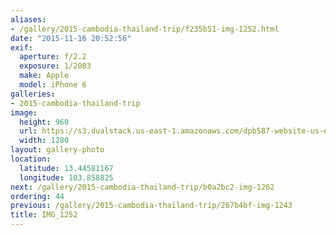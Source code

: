 ```yaml
---
aliases:
- /gallery/2015-cambodia-thailand-trip/f235b51-img-1252.html
date: "2015-11-16 20:52:56"
exif:
  aperture: f/2.2
  exposure: 1/2083
  make: Apple
  model: iPhone 6
galleries:
- 2015-cambodia-thailand-trip
image:
  height: 960
  url: https://s3.dualstack.us-east-1.amazonaws.com/dpb587-website-us-east-1/asset/gallery/2015-cambodia-thailand-trip/f235b51-img-1252~1280.jpg
  width: 1280
layout: gallery-photo
location:
  latitude: 13.44581167
  longitude: 103.858825
next: /gallery/2015-cambodia-thailand-trip/b0a2bc2-img-1262
ordering: 44
previous: /gallery/2015-cambodia-thailand-trip/267b4bf-img-1243
title: IMG_1252
---
```

